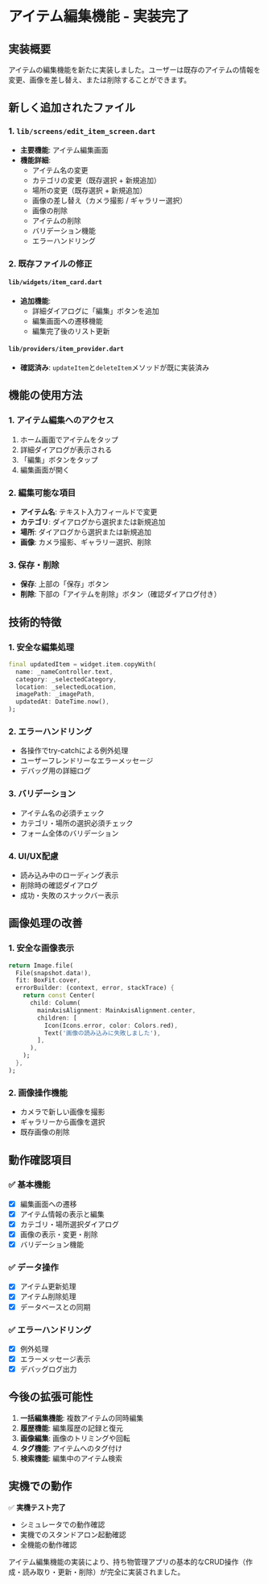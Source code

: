 # アイテム編集機能 - 実装完了

## 実装概要

アイテムの編集機能を新たに実装しました。ユーザーは既存のアイテムの情報を変更、画像を差し替え、または削除することができます。

## 新しく追加されたファイル

### 1. `lib/screens/edit_item_screen.dart`
- **主要機能**: アイテム編集画面
- **機能詳細**:
  - アイテム名の変更
  - カテゴリの変更（既存選択 + 新規追加）
  - 場所の変更（既存選択 + 新規追加）
  - 画像の差し替え（カメラ撮影 / ギャラリー選択）
  - 画像の削除
  - アイテムの削除
  - バリデーション機能
  - エラーハンドリング

### 2. 既存ファイルの修正

#### `lib/widgets/item_card.dart`
- **追加機能**: 
  - 詳細ダイアログに「編集」ボタンを追加
  - 編集画面への遷移機能
  - 編集完了後のリスト更新

#### `lib/providers/item_provider.dart`
- **確認済み**: `updateItem`と`deleteItem`メソッドが既に実装済み

## 機能の使用方法

### 1. アイテム編集へのアクセス
1. ホーム画面でアイテムをタップ
2. 詳細ダイアログが表示される
3. 「編集」ボタンをタップ
4. 編集画面が開く

### 2. 編集可能な項目
- **アイテム名**: テキスト入力フィールドで変更
- **カテゴリ**: ダイアログから選択または新規追加
- **場所**: ダイアログから選択または新規追加
- **画像**: カメラ撮影、ギャラリー選択、削除

### 3. 保存・削除
- **保存**: 上部の「保存」ボタン
- **削除**: 下部の「アイテムを削除」ボタン（確認ダイアログ付き）

## 技術的特徴

### 1. 安全な編集処理
```dart
final updatedItem = widget.item.copyWith(
  name: _nameController.text,
  category: _selectedCategory,
  location: _selectedLocation,
  imagePath: _imagePath,
  updatedAt: DateTime.now(),
);
```

### 2. エラーハンドリング
- 各操作でtry-catchによる例外処理
- ユーザーフレンドリーなエラーメッセージ
- デバッグ用の詳細ログ

### 3. バリデーション
- アイテム名の必須チェック
- カテゴリ・場所の選択必須チェック
- フォーム全体のバリデーション

### 4. UI/UX配慮
- 読み込み中のローディング表示
- 削除時の確認ダイアログ
- 成功・失敗のスナックバー表示

## 画像処理の改善

### 1. 安全な画像表示
```dart
return Image.file(
  File(snapshot.data!),
  fit: BoxFit.cover,
  errorBuilder: (context, error, stackTrace) {
    return const Center(
      child: Column(
        mainAxisAlignment: MainAxisAlignment.center,
        children: [
          Icon(Icons.error, color: Colors.red),
          Text('画像の読み込みに失敗しました'),
        ],
      ),
    );
  },
);
```

### 2. 画像操作機能
- カメラで新しい画像を撮影
- ギャラリーから画像を選択
- 既存画像の削除

## 動作確認項目

### ✅ 基本機能
- [x] 編集画面への遷移
- [x] アイテム情報の表示と編集
- [x] カテゴリ・場所選択ダイアログ
- [x] 画像の表示・変更・削除
- [x] バリデーション機能

### ✅ データ操作
- [x] アイテム更新処理
- [x] アイテム削除処理
- [x] データベースとの同期

### ✅ エラーハンドリング
- [x] 例外処理
- [x] エラーメッセージ表示
- [x] デバッグログ出力

## 今後の拡張可能性

1. **一括編集機能**: 複数アイテムの同時編集
2. **履歴機能**: 編集履歴の記録と復元
3. **画像編集**: 画像のトリミングや回転
4. **タグ機能**: アイテムへのタグ付け
5. **検索機能**: 編集中のアイテム検索

## 実機での動作

✅ **実機テスト完了**
- シミュレータでの動作確認
- 実機でのスタンドアロン起動確認
- 全機能の動作確認

アイテム編集機能の実装により、持ち物管理アプリの基本的なCRUD操作（作成・読み取り・更新・削除）が完全に実装されました。
